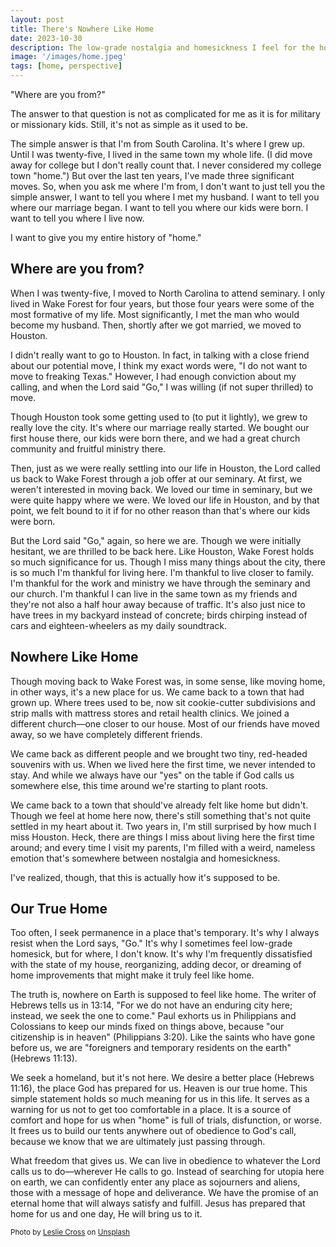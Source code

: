 ```yaml
---
layout: post
title: There's Nowhere Like Home
date: 2023-10-30
description: The low-grade nostalgia and homesickness I feel for the homes I've had in my life are there to remind me that home is not here on this earth. It's with my Father in heaven.
image: '/images/home.jpeg'
tags: [home, perspective]
---
```

"Where are you from?"

The answer to that question is not as complicated for me as it is for military or missionary kids. Still, it's not as simple as it used to be. 

The simple answer is that I'm from South Carolina. It's where I grew up. Until I was twenty-five, I lived in the same town my whole life. (I did move away for college but I don't really count that. I never considered my college town "home.") But over the last ten years, I've made three significant moves. So, when you ask me where I'm from, I don't want to just tell you the simple answer, I want to tell you where I met my husband. I want to tell you where our marriage began. I want to tell you where our kids were born. I want to tell you where I live now. 

I want to give you my entire history of "home."

## Where are you from?

When I was twenty-five, I moved to North Carolina to attend seminary. I only lived in Wake Forest for four years, but those four years were some of the most formative of my life. Most significantly, I met the man who would become my husband. Then, shortly after we got married, we moved to Houston.

I didn't really want to go to Houston. In fact, in talking with a close friend about our potential move, I think my exact words were, "I do not want to move to freaking Texas." However, I had enough conviction about my calling, and when the Lord said "Go," I was willing (if not super thrilled) to move.

Though Houston took some getting used to (to put it lightly), we grew to really love the city. It's where our marriage really started. We bought our first house there, our kids were born there, and we had a great church community and fruitful ministry there. 

Then, just as we were really settling into our life in Houston, the Lord called us back to Wake Forest through a job offer at our seminary. At first, we weren't interested in moving back. We loved our time in seminary, but we were quite happy where we were. We loved our life in Houston, and by that point, we felt bound to it if for no other reason than that's where our kids were born. 

But the Lord said "Go," again, so here we are. Though we were initially hesitant, we are thrilled to be back here. Like Houston, Wake Forest holds so much significance for us. Though I miss many things about the city, there is so much I'm thankful for living here. I'm thankful to live closer to family. I'm thankful for the work and ministry we have through the seminary and our church. I'm thankful I can live in the same town as my friends and they're not also a half hour away because of traffic. It's also just nice to have trees in my backyard instead of concrete; birds chirping instead of cars and eighteen-wheelers as my daily soundtrack.

## Nowhere Like Home

Though moving back to Wake Forest was, in some sense, like moving home, in other ways, it's a new place for us. We came back to a town that had grown up. Where trees used to be, now sit cookie-cutter subdivisions and strip malls with mattress stores and retail health clinics. We joined a different church—one closer to our house. Most of our friends have moved away, so we have completely different friends.

We came back as different people and we brought two tiny, red-headed souvenirs with us. When we lived here the first time, we never intended to stay. And while we always have our "yes" on the table if God calls us somewhere else, this time around we're starting to plant roots. 

We came back to a town that should've already felt like home but didn't. Though we feel at home here now, there's still something that's not quite settled in my heart about it. Two years in, I'm still surprised by how much I miss Houston. Heck, there are things I miss about living here the first time around; and every time I visit my parents, I'm filled with a weird, nameless emotion that's somewhere between nostalgia and homesickness. 

I've realized, though, that this is actually how it's supposed to be. 

## Our True Home

Too often, I seek permanence in a place that's temporary. It's why I always resist when the Lord says, "Go." It's why I sometimes feel low-grade homesick, but for where, I don't know. It's why I'm frequently dissatisfied with the state of my house, reorganizing, adding decor, or dreaming of home improvements that might make it truly feel like home.

The truth is, nowhere on Earth is supposed to feel like home. The writer of Hebrews tells us in 13:14, "For we do not have an enduring city here; instead, we seek the one to come." Paul exhorts us in Philippians and Colossians to keep our minds fixed on things above, because "our citizenship is in heaven" (Philippians 3:20). Like the saints who have gone before us, we are "foreigners and temporary residents on the earth" (Hebrews 11:13).

We seek a homeland, but it's not here. We desire a better place (Hebrews 11:16), the place God has prepared for us. Heaven is our true home. This simple statement holds so much meaning for us in this life. It serves as a warning for us not to get too comfortable in a place. It is a source of comfort and hope for us when "home" is full of trials, disfunction, or worse. It frees us to build our tents anywhere out of obedience to God's call, because we know that we are ultimately just passing through. 

What freedom that gives us. We can live in obedience to whatever the Lord calls us to do—wherever He calls to go. Instead of searching for utopia here on earth, we can confidently enter any place as sojourners and aliens, those with a message of hope and deliverance. We have the promise of an eternal home that will always satisfy and fulfill. Jesus has prepared that home for us and one day, He will bring us to it. 

<sub>Photo by <a href="https://unsplash.com/@leslie_outofdoors?utm_content=creditCopyText&utm_medium=referral&utm_source=unsplash">Leslie Cross</a> on <a href="https://unsplash.com/photos/green-trees-beside-road-during-daytime-Gu6fPAC0Nvg?utm_content=creditCopyText&utm_medium=referral&utm_source=unsplash">Unsplash</a></sub>
  